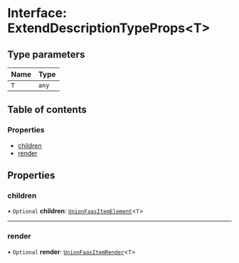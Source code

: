 # Interface: ExtendDescriptionTypeProps\<T\>

## Type parameters

| Name | Type |
| :------ | :------ |
| `T` | `any` |

## Table of contents

### Properties

- [children](ExtendDescriptionTypeProps.md#children)
- [render](ExtendDescriptionTypeProps.md#render)

## Properties

### children

• `Optional` **children**: [`UnionFaasItemElement`](../modules.md#unionfaasitemelement)\<`T`\>

___

### render

• `Optional` **render**: [`UnionFaasItemRender`](../modules.md#unionfaasitemrender)\<`T`\>

